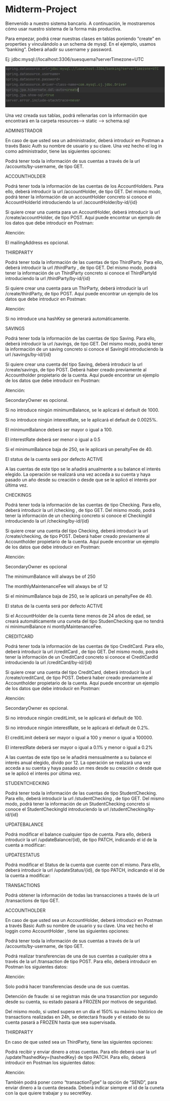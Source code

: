 # Midterm-Project

Bienvenido a nuestro sistema bancario. A continuación, le mostraremos cómo usar nuestro sistema de la forma más productiva. 

Para empezar, podrá crear nuestras clases en tablas poniendo “create” en properties y vinculándolo a un schema de mysql. En el ejemplo, usamos “banking”. Deberá añadir su username y password. 

Ej: jdbc:mysql://localhost:3306/suesquema?serverTimezone=UTC 

![p1](https://github.com/julialaria/Midterm-Project/blob/main/1.JPG?raw=true)



Una vez creada sus tablas, podrá rellenarlas con la información que encontrará en la carpeta resources--> static --> schema.sql 

 

 

ADMINISTRADOR 

 

En caso de que usted sea un administrador, deberá introducir en Postman a través Basic Auth su nombre de usuario y su clave. Una vez hecho el log in como administrador, tiene las siguientes opciones: 

 

Podrá tener toda la información de sus cuentas a través de la url  /accounts/by-username, de tipo GET. 

 

ACCOUNTHOLDER 

 

Podrá tener toda la información de las cuentas de los AccountHolders. Para ello, deberá introducir la url  /accountHolder, de tipo GET. Del mismo modo, podrá tener la información de un accountHolder concreto si conoce el AccountHolderId introduciendo la url /accountHolder/by-id/{id} 

Si quiere crear una cuenta para un AccountHolder, deberá introducir la url /create/accountHolder, de tipo POST. Aquí puede encontrar un ejemplo de los datos que debe introducir en Postman: 

Atención: 

El mailingAddress es opcional. 

 

 

THIRDPARTY 

 

Podrá tener toda la información de las cuentas de tipo ThirdParty. Para ello, deberá introducir la url  /thirdParty , de tipo GET. Del mismo modo, podrá tener la información de un ThirdParty concreto si conoce el ThirdPartyId introduciendo la url /thirdParty/by-id/{id} 

Si quiere crear una cuenta para un ThirParty, deberá introducir la url /create/thirdParty, de tipo POST. Aquí puede encontrar un ejemplo de los datos que debe introducir en Postman: 

Atención: 

Si no introduce una hashKey se generará automáticamente. 

 

 SAVINGS 

Podrá tener toda la información de las cuentas de tipo Saving. Para ello, deberá introducir la url  /savings, de tipo GET. Del mismo modo, podrá tener la información de un saving concreto si conoce el SavingId introduciendo la url /savings/by-id/{id} 

 

Si quiere crear una cuenta del tipo Saving, deberá introducir la url /create/savings, de tipo POST.  Deberá haber creado previamente al Accountholder propietario de la cuenta. Aquí puede encontrar un ejemplo de los datos que debe introducir en Postman: 

 

Atención:  

SecondaryOwner es opcional.  

Si no introduce ningún minimumBalance, se le aplicará el default de 1000.  

Si no introduce ningún interestRate, se le aplicará el default de 0.0025%.   

El minimumBalance deberá ser mayor o igual a 100. 

El interestRate deberá ser menor o igual a 0.5 

Si el minimumBalance baja de 250, se le aplicará un penaltyFee de 40. 

El status de la cuenta será por defecto ACTIVE 

A las cuentas de este tipo se le añadirá anualmente a su balance el interés elegido. La operación se realizará una vez acceda a su cuenta y haya pasado un año desde su creación o desde que se le aplicó el interés por última vez.  

 

 

CHECKINGS 

 

Podrá tener toda la información de las cuentas de tipo Checking. Para ello, deberá introducir la url  /checking , de tipo GET. Del mismo modo, podrá tener la información de un checking concreto si conoce el CheckingId introduciendo la url /checking/by-id/{id} 

 

Si quiere crear una cuenta del tipo Checking, deberá introducir la url /create/checking, de tipo POST.  Deberá haber creado previamente al Accountholder propietario de la cuenta. Aquí puede encontrar un ejemplo de los datos que debe introducir en Postman: 

Atención: 

SecondaryOwner es opcional 

The minimumBalance will always be of 250 

The monthlyMaintenanceFee will always be of 12 

Si el minimumBalance baja de 250, se le aplicará un penaltyFee de 40. 

El status de la cuenta será por defecto ACTIVE 

Si el AccountHolder de la cuenta tiene menos de 24 años de edad, se creará automáticamente una cuneta del tipo StudenChecking que no tendrá ni minimumBalance ni montlyMaintenanceFee. 

 

 

CREDITCARD 

 

Podrá tener toda la información de las cuentas de tipo CreditCard. Para ello, deberá introducir la url  /creditCard , de tipo GET. Del mismo modo, podrá tener la información de un CreditCard concreto si conoce el CreditCardId introduciendo la url /creditCard/by-id/{id} 

Si quiere crear una cuenta del tipo CreditCard, deberá introducir la url /create/creditCard, de tipo POST.  Deberá haber creado previamente al Accountholder propietario de la cuenta. Aquí puede encontrar un ejemplo de los datos que debe introducir en Postman: 

Atención: 

SecondaryOwner es opcional.  

Si no introduce ningún creditLimit, se le aplicará el default de 100.  

Si no introduce ningún interestRate, se le aplicará el default de 0.2%.   

El creditLimit deberá ser mayor o igual a 100 y menor o igual a 100000. 

El interestRate deberá ser mayor o igual a 0.1% y menor o igual a 0.2% 

A las cuentas de este tipo se le añadirá mensualmente a su balance el interés anual elegido, divido por 12. La operación se realizará una vez acceda a su cuenta y haya pasado un mes desde su creación o desde que se le aplicó el interés por última vez. 

 

 

STUDENTCHECKING 

 

Podrá tener toda la información de las cuentas de tipo StudentChecking. Para ello, deberá introducir la url  /studentChecking , de tipo GET. Del mismo modo, podrá tener la información de un StudentChecking concreto si conoce el StudentCheckingId introduciendo la url /studentChecking/by-id/{id} 

 

 

UPDATEBALANCE 

Podrá modificar el balance cualquier tipo de cuenta. Para ello, deberá introducir la url /updateBalance/{id}, de tipo PATCH, indicando el id de la cuenta a modificar: 

 

UPDATESTATUS 

Podrá modificar el Status de la cuenta que cuente con el mismo. Para ello, deberá introducir la url /updateStatus/{id}, de tipo PATCH, indicando el id de la cuenta a modificar: 

 

 

TRANSACTIONS 

Podrá obtener la información de todas las transacciones a través de la url /transactions de tipo GET. 

 

ACCOUNTHOLDER 

 

En caso de que usted sea un AccountHolder, deberá introducir en Postman a través Basic Auth su nombre de usuario y su clave. Una vez hecho el loggin como AccountHolder , tiene las siguientes opciones: 

 

Podrá tener toda la información de sus cuentas a través de la url /accounts/by-username, de tipo GET. 

 

Podrá realizar transferencias de una de sus cuentas a cualquier otra a través de la url /transaction de tipo POST. Para ello, deberá introducir en Postman los siguientes datos: 

Atención: 

Solo podrá hacer transferencias desde una de sus cuentas. 

Detención de fraude: si se registran más de una trasanction por segundo desde su cuenta, su estado pasará a FROZEN por motivos de seguridad.  

Del mismo modo, si usted supera en un día el 150% su máximo histórico de transactions  realizadas en 24h, se detectará fraude y el estado de su cuenta pasará a FROZEN hasta que sea supervisada. 

 

 

THIRDPARTY 

 

En caso de que usted sea un ThirdParty, tiene las siguientes opciones: 

Podrá recibir y enviar dinero a otras cuentas. Para ello deberá usar la url /update?hashedKey={hashedKey} de tipo PATCH. Para ello, deberá introducir en Postman los siguientes datos: 

Atención: 

También podrá poner como “transactionType” la opción de “SEND”, para enviar dinero a la cuenta deseada. Deberá indicar siempre el id de la cuneta con la que quiere trabajar y su secretKey. 

 

 

 

 

 

 
